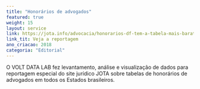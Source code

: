 ```yaml
---
title: "Honorários de advogados"
featured: true
weight: 15
layout: service
link: https://jota.info/advocacia/honorarios-df-tem-a-tabela-mais-barata-pi-a-mais-cara-07042017
link_tit: Veja a reportagem
ano_criacao: 2018
categoria: "Editorial"
---
```


O VOLT DATA LAB fez levantamento, análise e visualização de dados para reportagem especial do site jurídico JOTA sobre tabelas de honorários de advogados em todos os Estados brasileiros.

